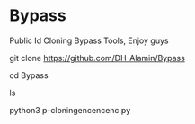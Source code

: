 # Bypass
Public Id Cloning Bypass Tools, Enjoy guys 

git clone https://github.com/DH-Alamin/Bypass

cd Bypass

ls

python3 p-cloningencencenc.py
